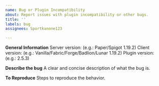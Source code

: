 ```yaml
---
name: Bug or Plugin Incompatibility
about: Report issues with plugin incompatibility or other bugs.
title: ''
labels: bug
assignees: Sportkanone123

---
```


**General Information**
Server version: (e.g.: Paper/Spigot 1.19.2)
Client version: (e.g.: Vanilla/Fabric/Forge/Badlion/Lunar 1.19.2)
Plugin version: (e.g.: 2.5.3)


**Describe the bug**
A clear and concise description of what the bug is.

**To Reproduce**
Steps to reproduce the behavior.
